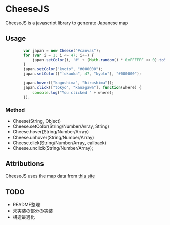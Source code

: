 # CheeseJS
CheeseJS is a javascript library to generate Japanese map

## Usage
```javascript
		var japan = new Cheese("#canvas");
		for (var i = 1; i <= 47; i++) {
			japan.setColor(i, '#' + (Math.random() * 0xFFFFFF << 0).toString(16));
		}
		japan.setColor("kyoto", "#000000");
		japan.setColor(["fukuoka", 47, "kyoto"], "#000000");

		japan.hover(["kagoshima", "hiroshima"]);
		japan.click(["tokyo", "kanagawa"], function(where) {
			console.log("You clicked " + where);
		});
```

### Method
* Cheese(String, Object)
* Cheese.setColor(String/Number/Array, String)
* Cheese.hover(String/Number/Array)
* Cheese.unhover(String/Number/Array)
* Cheese.click(String/Number/Array, callback)
* Cheese.unclick(String/Number/Array);

## Attributions
CheeseJS uses the map data from [this site](http://aoki2.si.gunma-u.ac.jp/R/map.html)

## TODO
* README整理
* 未実装の部分の実装
* 構造最適化
